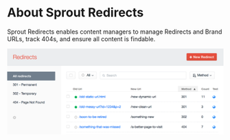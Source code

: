 # About Sprout Redirects

Sprout Redirects enables content managers to manage Redirects and Brand URLs, track 404s, and ensure all content is findable.

![Sprout SEO Redirects - Element Index Page](../images/seo/redirects-index.png)
